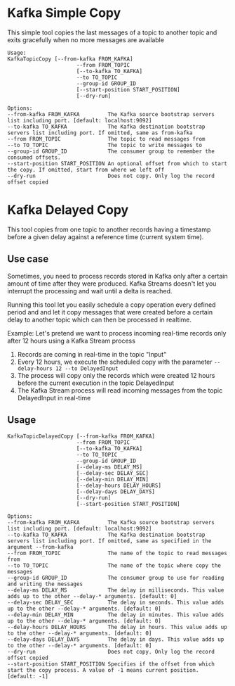 # Kafka Simple Copy

This simple tool copies the last messages of a topic to another topic and exits gracefully when no more messages are available

    Usage:
    KafkaTopicCopy [--from-kafka FROM_KAFKA]
                          --from FROM_TOPIC 
                          [--to-kafka TO_KAFKA] 
                          --to TO_TOPIC 
                          --group-id GROUP_ID 
                          [--start-position START_POSITION]
                          [--dry-run]

    Options:
    --from-kafka FROM_KAFKA         The Kafka source bootstrap servers list including port. [default: localhost:9092]
    --to-kafka TO_KAFKA             The Kafka destination bootstrap servers list including port. If omitted, same as from-kafka
    --from FROM_TOPIC               The topic to read messages from
    --to TO_TOPIC                   The topic to write messages to
    --group-id GROUP_ID             The consumer group to remember the consumed offsets.
    --start-position START_POSITION An optional offset from which to start the copy. If omitted, start from where we left off
    --dry-run                       Does not copy. Only log the record offset copied



# Kafka Delayed Copy

This tool copies from one topic to another records having a timestamp before a given delay against a reference time (current system time).

## Use case

Sometimes, you need to process records stored in Kafka only after a certain amount of time after they were produced. 
Kafka Streams doesn't let you interrupt the processing and wait until a delta is reached. 

Running this tool let you easily schedule a copy operation every defined period and and let it copy messages that 
were created before a certain delay to another topic which can then be processed in realtime.

Example:
Let's pretend we want to process incoming real-time records only after 12 hours using a Kafka Stream process

1. Records are coming in real-time in the topic "Input"
2. Every 12 hours, we execute the scheduled copy with the parameter ```--delay-hours 12 --to DelayedInput``` 
3. The process will copy only the records which were created 12 hours before the current execution in the topic DelayedInput
4. The Kafka Stream process will read incoming messages from the topic DelayedInput in real-time


## Usage

    KafkaTopicDelayedCopy [--from-kafka FROM_KAFKA] 
                          --from FROM_TOPIC 
                          [--to-kafka TO_KAFKA] 
                          --to TO_TOPIC 
                          --group-id GROUP_ID 
                          [--delay-ms DELAY_MS] 
                          [--delay-sec DELAY_SEC] 
                          [--delay-min DELAY_MIN] 
                          [--delay-hours DELAY_HOURS] 
                          [--delay-days DELAY_DAYS] 
                          [--dry-run] 
                          [--start-position START_POSITION]

    Options:
    --from-kafka FROM_KAFKA         The Kafka source bootstrap servers list including port. [default: localhost:9092]
    --to-kafka TO_KAFKA             The Kafka destination bootstrap servers list including port. If omitted, same as specified in the argument --from-kafka
    --from FROM_TOPIC               The name of the topic to read messages from
    --to TO_TOPIC                   The name of the topic where copy the messages
    --group-id GROUP_ID             The consumer group to use for reading and writing the messages
    --delay-ms DELAY_MS             The delay in milliseconds. This value adds up to the other --delay-* arguments. [default: 0]
    --delay-sec DELAY_SEC           The delay in seconds. This value adds up to the other --delay-* arguments. [default: 0]
    --delay-min DELAY_MIN           The delay in minutes. This value adds up to the other --delay-* arguments. [default: 0]
    --delay-hours DELAY_HOURS       The delay in hours. This value adds up to the other --delay-* arguments. [default: 0]
    --delay-days DELAY_DAYS         The delay in days. This value adds up to the other --delay-* arguments. [default: 0]
    --dry-run                       Does not copy. Only log the record offset copied
    --start-position START_POSITION Specifies if the offset from which start the copy process. A value of -1 means current position. [default: -1]

